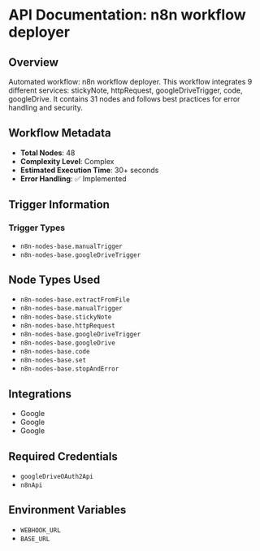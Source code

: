 # API Documentation: n8n workflow deployer

## Overview
Automated workflow: n8n workflow deployer. This workflow integrates 9 different services: stickyNote, httpRequest, googleDriveTrigger, code, googleDrive. It contains 31 nodes and follows best practices for error handling and security.

## Workflow Metadata
- **Total Nodes**: 48
- **Complexity Level**: Complex
- **Estimated Execution Time**: 30+ seconds
- **Error Handling**: ✅ Implemented

## Trigger Information
### Trigger Types
- `n8n-nodes-base.manualTrigger`
- `n8n-nodes-base.googleDriveTrigger`

## Node Types Used
- `n8n-nodes-base.extractFromFile`
- `n8n-nodes-base.manualTrigger`
- `n8n-nodes-base.stickyNote`
- `n8n-nodes-base.httpRequest`
- `n8n-nodes-base.googleDriveTrigger`
- `n8n-nodes-base.googleDrive`
- `n8n-nodes-base.code`
- `n8n-nodes-base.set`
- `n8n-nodes-base.stopAndError`

## Integrations
- Google
- Google
- Google

## Required Credentials
- `googleDriveOAuth2Api`
- `n8nApi`

## Environment Variables
- `WEBHOOK_URL`
- `BASE_URL`
